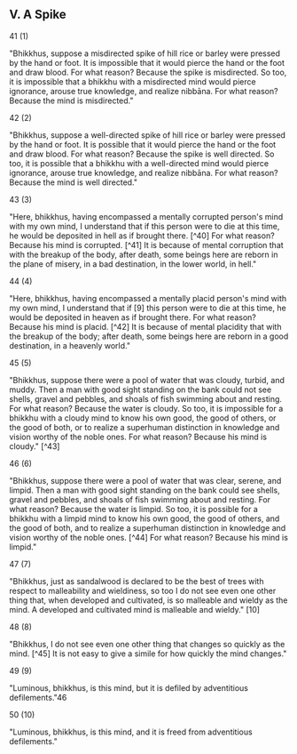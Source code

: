 ## V. A Spike

41 (1)

"Bhikkhus, suppose a misdirected spike of hill rice or barley were pressed by the hand or foot. It is impossible that it would pierce the hand or the foot and draw blood. For what reason? Because the spike is misdirected. So too, it is impossible that a bhikkhu with a misdirected mind would pierce ignorance, arouse true knowledge, and realize nibbāna. For what reason? Because the mind is misdirected."

42 (2)

"Bhikkhus, suppose a well-directed spike of hill rice or barley were pressed by the hand or foot. It is possible that it would pierce the hand or the foot and draw blood. For what reason? Because the spike is well directed. So too, it is possible that a bhikkhu with a well-directed mind would pierce ignorance,
arouse true knowledge, and realize nibbāna. For what reason? Because the mind is well directed."

43 (3)

"Here, bhikkhus, having encompassed a mentally corrupted person's mind with my own mind, I understand that if this person were to die at this time, he would be deposited in hell as if brought there. [^40] For what reason? Because his mind is corrupted. [^41] It is because of mental corruption that with the breakup of the body, after death, some beings here are reborn in the plane of misery, in a bad destination, in the lower world, in hell."

44 (4)

"Here, bhikkhus, having encompassed a mentally placid person's mind with my own mind, I understand that if [9] this person were to die at this time, he would be deposited in heaven as if brought there. For what reason? Because his mind is placid. [^42] It is because of mental placidity that with the breakup of the body; after death, some beings here are reborn in a good destination, in a heavenly world."

45 (5)

"Bhikkhus, suppose there were a pool of water that was cloudy, turbid, and muddy. Then a man with good sight standing on the bank could not see shells, gravel and pebbles, and shoals of fish swimming about and resting. For what reason? Because the water is cloudy. So too, it is impossible for a bhikkhu with a cloudy mind to know his own good, the good of others, or the good of both, or to realize a superhuman distinction in knowledge and vision worthy of the noble ones. For what reason? Because his mind is cloudy." [^43]

46 (6)

"Bhikkhus, suppose there were a pool of water that was clear, serene, and limpid. Then a man with good sight standing on the bank could see shells, gravel and pebbles, and shoals of fish swimming about and resting. For what reason? Because the water is limpid. So too, it is possible for a bhikkhu with a limpid mind to know his own good, the good of others, and the good
of both, and to realize a superhuman distinction in knowledge and vision worthy of the noble ones. [^44] For what reason? Because his mind is limpid."

47 (7)

"Bhikkhus, just as sandalwood is declared to be the best of trees with respect to malleability and wieldiness, so too I do not see even one other thing that, when developed and cultivated, is so malleable and wieldy as the mind. A developed and cultivated mind is malleable and wieldy." [10]

48 (8)

"Bhikkhus, I do not see even one other thing that changes so quickly as the mind. [^45] It is not easy to give a simile for how quickly the mind changes."

49 (9)

"Luminous, bhikkhus, is this mind, but it is defiled by adventitious defilements."46

50 (10)

"Luminous, bhikkhus, is this mind, and it is freed from adventitious defilements."

